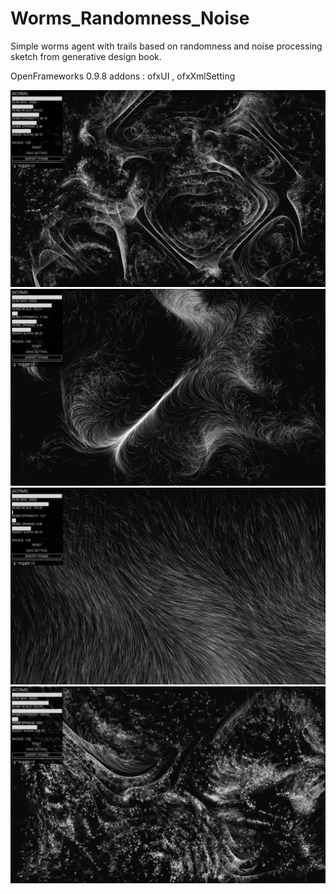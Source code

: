 # Worms_Randomness_Noise

Simple worms agent with trails based on randomness and noise processing sketch from generative design book.

OpenFrameworks 0.9.8 
addons : ofxUI , ofxXmlSetting

![alt text](https://github.com/robertofazio/Worms_Randomness_Noise/raw/master/images/frame_12.jpg)
![alt text](https://github.com/robertofazio/Worms_Randomness_Noise/raw/master/images/frame_20.jpg)
![alt text](https://github.com/robertofazio/Worms_Randomness_Noise/raw/master/images/frame_35.jpg)
![alt text](https://github.com/robertofazio/Worms_Randomness_Noise/raw/master/images/frame_46.jpg)


